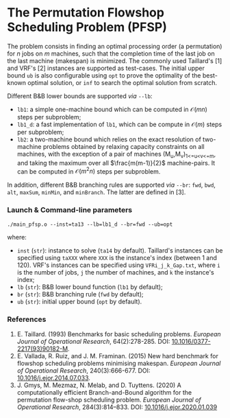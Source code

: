 # The Permutation Flowshop Scheduling Problem (PFSP)

The problem consists in finding an optimal processing order (a permutation) for $n$ jobs on $m$ machines, such that the completion time of the last job on the last machine (makespan) is minimized. The commonly used Taillard's [1] and VRF's [2] instances are supported as test-cases. The initial upper bound `ub` is also configurable using `opt` to prove the optimality of the best-known optimal solution, or `inf` to search the optimal solution from scratch.

Different B&B lower bounds are supported *via* `--lb`:
- `lb1`: a simple one-machine bound which can be computed in $\mathcal{O}(mn)$ steps per subproblem;
- `lb1_d`: a fast implementation of `lb1`, which can be compute in $\mathcal{O}(m)$ steps per subproblem;
- `lb2`: a two-machine bound which relies on the exact resolution of two-machine problems obtained by relaxing capacity constraints on all machines, with the exception of a pair of machines \(M<sub>u</sub>,M<sub>v</sub>\)<sub>1<=u<v<=m</sub>, and taking the maximum over all $\frac{m(m-1)}{2}$ machine-pairs. It can be computed in $\mathcal{O}(m^2n)$ steps per subproblem.

In addition, different B&B branching rules are supported *via* `--br`: `fwd`, `bwd`, `alt`, `maxSum`, `minMin`, and `minBranch`. The latter are defined in [3].

### Launch & Command-line parameters

```chapel
./main_pfsp.o --inst=ta13 --lb=lb1_d --br=fwd --ub=opt
```
where:
- `inst` (`str`): instance to solve (`ta14` by default). Taillard's instances can be specified using `taXXX` where `XXX` is the instance's index (between $1$ and $120$). VRF's instances can be specified using `VFRi_j_k_Gap.txt`, where `i` is the number of jobs, `j` the number of machines, and `k` the instance's index;
- `lb` (`str`): B&B lower bound function (`lb1` by default);
- `br` (`str`): B&B branching rule (`fwd` by default);
- `ub` (`str`): initial upper bound (`opt` by default).

### References

1. E. Taillard. (1993) Benchmarks for basic scheduling problems. *European Journal of Operational Research*, 64(2):278-285. DOI: [10.1016/0377-2217(93)90182-M](https://doi.org/10.1016/0377-2217(93)90182-M).
2. E. Vallada, R. Ruiz, and J. M. Framinan. (2015) New hard benchmark for flowshop scheduling problems minimising makespan. *European Journal of Operational Research*, 240(3):666-677. DOI: [10.1016/j.ejor.2014.07.033](https://doi.org/10.1016/j.ejor.2014.07.033).
3. J. Gmys, M. Mezmaz, N. Melab, and D. Tuyttens. (2020) A computationally efficient Branch-and-Bound algorithm for the permutation flow-shop scheduling problem. *European Journal of Operational Research*, 284(3):814–833. DOI: [10.1016/j.ejor.2020.01.039](https://doi.org/10.1016/j.ejor.2020.01.039)
